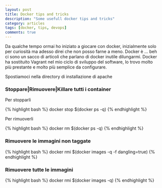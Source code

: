 ```yaml
---
layout: post
title: Docker tips and tricks
description: "Some usefull docker tips and tricks"
category: articles
tags: [docker, tips, devops]
comments: true
---
```


Da qualche tempo ormai ho iniziato a giocare con docker, inizialmente solo per curiosità ma adesso direi che non posso farne a meno. Docker è ... beh ci sono un sacco di articoli che parlano di docker inutile dilungarmi.
Docker ha sostituito Vagrant nel mio ciclo di sviluppo del software, lo trovo molto più prestante e molto più semplice da configurare.

Spostiamoci nella directory di installazione di apache

### Stoppare|Rimuovere|Killare tutti i container

Per stopparli

{% highlight bash %}
docker stop $(docker ps -q)
{% endhighlight %}

Per rimuoverli

{% highlight bash %}
docker rm $(docker ps -q)
{% endhighlight %}

### Rimuovere le immagini non taggate

{% highlight bash %}
docker rmi $(docker images -q -f dangling=true)
{% endhighlight %}


### Rimuovere tutte le immagini

{% highlight bash %}
docker rmi $(docker images -q)
{% endhighlight %}
